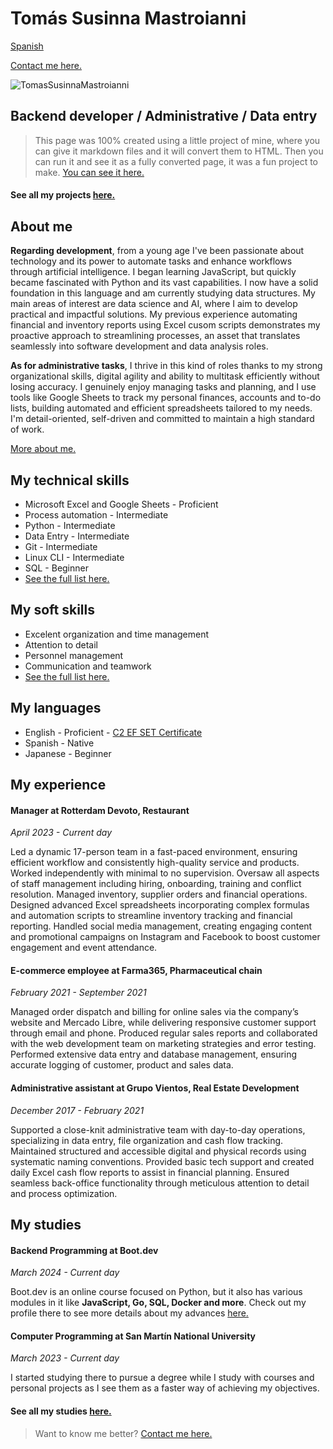# Tomás Susinna Mastroianni

[Spanish](spanish)


[Contact me here.](contact)

![TomasSusinnaMastroianni](images/tomas.png)

## Backend developer / Administrative / Data entry

> This page was 100% created using a little project of mine, where you can give it markdown files and it will convert them to HTML. Then you can run it and see it as a fully converted page, it was a fun project to make. [You can see it here.](projects/static_site)

#### See all my projects [here.](projects)

## About me

**Regarding development**, from a young age I've been passionate about technology and its power to automate tasks and enhance workflows through artificial intelligence. I began learning JavaScript, but quickly became fascinated with Python and its vast capabilities. I now have a solid foundation in this language and am currently studying data structures. My main areas of interest are data science and AI, where I aim to develop practical and impactful solutions. My previous experience automating financial and inventory reports using Excel cusom scripts demonstrates my proactive approach to streamlining processes, an asset that translates seamlessly into software development and data analysis roles.

**As for administrative tasks**, I thrive in this kind of roles thanks to my strong organizational skills, digital agility and ability to multitask efficiently without losing accuracy. I genuinely enjoy managing tasks and planning, and I use tools like Google Sheets to track my personal finances, accounts and to-do lists, building automated and efficient spreadsheets tailored to my needs. I'm detail-oriented, self-driven and committed to maintain a high standard of work.

[More about me.](more_info)

## My technical skills

- Microsoft Excel and Google Sheets - Proficient
- Process automation - Intermediate
- Python - Intermediate
- Data Entry - Intermediate
- Git - Intermediate
- Linux CLI - Intermediate
- SQL - Beginner
- [See the full list here.](skills)

## My soft skills

- Excelent organization and time management
- Attention to detail
- Personnel management
- Communication and teamwork
- [See the full list here.](skills)

## My languages

- English - Proficient - [C2 EF SET Certificate](https://cert.efset.org/en/b8Kso4)
- Spanish - Native
- Japanese - Beginner

## My experience

#### **Manager** at Rotterdam Devoto, Restaurant

_April 2023 - Current day_

Led a dynamic 17-person team in a fast-paced environment, ensuring efficient workflow and consistently high-quality service and products. Worked independently with minimal to no supervision. Oversaw all aspects of staff management including hiring, onboarding, training and conflict resolution. Managed inventory, supplier orders and financial operations. Designed advanced Excel spreadsheets incorporating complex formulas and automation scripts to streamline inventory tracking and financial reporting. Handled social media management, creating engaging content and promotional campaigns on Instagram and Facebook to boost customer engagement and event attendance.


#### **E-commerce employee** at Farma365, Pharmaceutical chain

_February 2021 - September 2021_

Managed order dispatch and billing for online sales via the company’s website and Mercado Libre, while delivering responsive customer support through email and phone. Produced regular sales reports and collaborated with the web development team on marketing strategies and error testing. Performed extensive data entry and database management, ensuring accurate logging of customer, product and sales data.


#### **Administrative assistant** at Grupo Vientos, Real Estate Development

_December 2017 - February 2021_

Supported a close-knit administrative team with day-to-day operations, specializing in data entry, file organization and cash flow tracking. Maintained structured and accessible digital and physical records using systematic naming conventions. Provided basic tech support and created daily Excel cash flow reports to assist in financial planning. Ensured seamless back-office functionality through meticulous attention to detail and process optimization.

## My studies

#### **Backend Programming** at Boot.dev

_March 2024 - Current day_

Boot.dev is an online course focused on Python, but it also has various modules in it like **JavaScript, Go, SQL, Docker and more**. Check out my profile there to see more details about my advances [here.](https://www.boot.dev/u/tommy.sm)

#### **Computer Programming** at San Martín National University

_March 2023 - Current day_

I started studying there to pursue a degree while I study with courses and personal projects as I see them as a faster way of achieving my objectives.

#### See all my studies [here.](studies)

> Want to know me better? [Contact me here.](contact)
